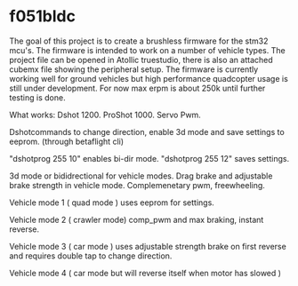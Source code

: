 # f051bldc
The goal of this project is to create a brushless firmware for the stm32 mcu's. The firmware is intended to work on a number of vehicle types.
The project file can be opened in Atollic truestudio, there is also an attached cubemx file showing the peripheral setup.
The firmware is currently working well for ground vehicles but high performance quadcopter usage is still under development. For now max erpm is about 250k until further testing is done.

What works:
Dshot 1200.
ProShot 1000.
Servo Pwm.

Dshotcommands to change direction, enable 3d mode and save settings to eeprom.
(through betaflight cli)

"dshotprog 255 10" enables bi-dir mode.
"dshotprog 255 12" saves settings.

3d mode or bididrectional for vehicle modes.
Drag brake and adjustable brake strength in vehicle mode.
Complemenetary pwm, freewheeling.

Vehicle mode 1 ( quad mode ) uses eeprom for settings. 

Vehicle mode 2 ( crawler mode) comp_pwm and max braking, instant reverse.

Vehicle mode 3 ( car mode ) uses adjustable strength brake on first reverse and requires double tap to change direction.

Vehicle mode 4 ( car mode but will reverse itself when motor has slowed )
